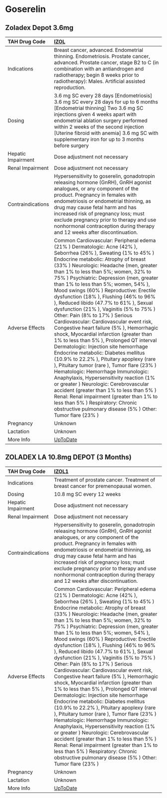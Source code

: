 # Goserelin

## Zoladex Depot 3.6mg

| TAH Drug Code      | [IZOL](https://www.tahsda.org.tw/drugs/hissearch.php?drug_code=IZOL)                                                                                                                                                                                                                                                                                                                                                                                                                                                                                                                                                                                                                                                                                                                                                                                                                                                                                                                                                                                                                                                                                                                                             |
|:-------------------|:-----------------------------------------------------------------------------------------------------------------------------------------------------------------------------------------------------------------------------------------------------------------------------------------------------------------------------------------------------------------------------------------------------------------------------------------------------------------------------------------------------------------------------------------------------------------------------------------------------------------------------------------------------------------------------------------------------------------------------------------------------------------------------------------------------------------------------------------------------------------------------------------------------------------------------------------------------------------------------------------------------------------------------------------------------------------------------------------------------------------------------------------------------------------------------------------------------------------|
| Indications        | Breast cancer, advanced. Endometrial thinning. Endometriosis. Prostate cancer, advanced. Prostate cancer, stage B2 to C (in combination with an antiandrogen and radiotherapy; begin 8 weeks prior to radiotherapy): Males. Artificial assisted reproduction.                                                                                                                                                                                                                                                                                                                                                                                                                                                                                                                                                                                                                                                                                                                                                                                                                                                                                                                                                    |
| Dosing             | 3.6 mg SC every 28 days [Endometriosis] 3.6 mg SC every 28 days for up to 6 months [Endometrial thinning] Two 3.6 mg SC injections given 4 weeks apart with endometrial ablation surgery performed within 2 weeks of the second injection [Uterine fibroid with anemia] 3.6 mg SC with supplementary iron for up to 3 months before surgery                                                                                                                                                                                                                                                                                                                                                                                                                                                                                                                                                                                                                                                                                                                                                                                                                                                                      |
| Hepatic Impairment | Dose adjustment not necessary                                                                                                                                                                                                                                                                                                                                                                                                                                                                                                                                                                                                                                                                                                                                                                                                                                                                                                                                                                                                                                                                                                                                                                                    |
| Renal Impairment   | Dose adjustment not necessary                                                                                                                                                                                                                                                                                                                                                                                                                                                                                                                                                                                                                                                                                                                                                                                                                                                                                                                                                                                                                                                                                                                                                                                    |
| Contraindications  | Hypersensitivity to goserelin, gonadotropin releasing hormone (GnRH), GnRH agonist analogues, or any component of the product. Pregnancy in females with endometriosis or endometrial thinning, as drug may cause fetal harm and has increased risk of pregnancy loss; must exclude pregnancy prior to therapy and use nonhormonal contraception during therapy and 12 weeks after discontinuation.                                                                                                                                                                                                                                                                                                                                                                                                                                                                                                                                                                                                                                                                                                                                                                                                              |
| Adverse Effects    | Common Cardiovascular: Peripheral edema (21% ) Dermatologic: Acne (42% ), Seborrhea (26% ), Sweating (1% to 45% ) Endocrine metabolic: Atrophy of breast (33% ) Neurologic: Headache (men, greater than 1% to less than 5%; women, 32% to 75% ) Psychiatric: Depression (men, greater than 1% to less than 5%; women, 54% ), Mood swings (60% ) Reproductive: Erectile dysfunction (18% ), Flushing (46% to 96% ), Reduced libido (47.7% to 61% ), Sexual dysfunction (21% ), Vaginitis (5% to 75% ) Other: Pain (8% to 17% ) Serious Cardiovascular: Cardiovascular event risk, Congestive heart failure (5% ), Hemorrhagic shock, Myocardial infarction (greater than 1% to less than 5% ), Prolonged QT interval Dermatologic: Injection site hemorrhage Endocrine metabolic: Diabetes mellitus (10.9% to 22.2% ), Pituitary apoplexy (rare ), Pituitary tumor (rare ), Tumor flare (23% ) Hematologic: Hemorrhage Immunologic: Anaphylaxis, Hypersensitivity reaction (1% or greater ) Neurologic: Cerebrovascular accident (greater than 1% to less than 5% ) Renal: Renal impairment (greater than 1% to less than 5% ) Respiratory: Chronic obstructive pulmonary disease (5% ) Other: Tumor flare (23% ) |
| Pregnancy          | Unknown                                                                                                                                                                                                                                                                                                                                                                                                                                                                                                                                                                                                                                                                                                                                                                                                                                                                                                                                                                                                                                                                                                                                                                                                          |
| Lactation          | Unknown                                                                                                                                                                                                                                                                                                                                                                                                                                                                                                                                                                                                                                                                                                                                                                                                                                                                                                                                                                                                                                                                                                                                                                                                          |
| More Info          | [UpToDate](https://www.uptodate.com/contents/goserelin-drug-information)                                                                                                                                                                                                                                                                                                                                                                                                                                                                                                                                                                                                                                                                                                                                                                                                                                                                                                                                                                                                                                                                                                                                         |

## ZOLADEX LA 10.8mg DEPOT (3 Months)

| TAH Drug Code      | [IZOL1](https://www.tahsda.org.tw/drugs/hissearch.php?drug_code=IZOL1)                                                                                                                                                                                                                                                                                                                                                                                                                                                                                                                                                                                                                                                                                                                                                                                                                                                                                                                                                                                                                                                                                                                                           |
|:-------------------|:-----------------------------------------------------------------------------------------------------------------------------------------------------------------------------------------------------------------------------------------------------------------------------------------------------------------------------------------------------------------------------------------------------------------------------------------------------------------------------------------------------------------------------------------------------------------------------------------------------------------------------------------------------------------------------------------------------------------------------------------------------------------------------------------------------------------------------------------------------------------------------------------------------------------------------------------------------------------------------------------------------------------------------------------------------------------------------------------------------------------------------------------------------------------------------------------------------------------|
| Indications        | Treatment of prostate cancer. Treatment of breast cancer for premenopausal women.                                                                                                                                                                                                                                                                                                                                                                                                                                                                                                                                                                                                                                                                                                                                                                                                                                                                                                                                                                                                                                                                                                                                |
| Dosing             | 10.8 mg SC every 12 weeks                                                                                                                                                                                                                                                                                                                                                                                                                                                                                                                                                                                                                                                                                                                                                                                                                                                                                                                                                                                                                                                                                                                                                                                        |
| Hepatic Impairment | Dose adjustment not necessary                                                                                                                                                                                                                                                                                                                                                                                                                                                                                                                                                                                                                                                                                                                                                                                                                                                                                                                                                                                                                                                                                                                                                                                    |
| Renal Impairment   | Dose adjustment not necessary                                                                                                                                                                                                                                                                                                                                                                                                                                                                                                                                                                                                                                                                                                                                                                                                                                                                                                                                                                                                                                                                                                                                                                                    |
| Contraindications  | Hypersensitivity to goserelin, gonadotropin releasing hormone (GnRH), GnRH agonist analogues, or any component of the product. Pregnancy in females with endometriosis or endometrial thinning, as drug may cause fetal harm and has increased risk of pregnancy loss; must exclude pregnancy prior to therapy and use nonhormonal contraception during therapy and 12 weeks after discontinuation.                                                                                                                                                                                                                                                                                                                                                                                                                                                                                                                                                                                                                                                                                                                                                                                                              |
| Adverse Effects    | Common Cardiovascular: Peripheral edema (21% ) Dermatologic: Acne (42% ), Seborrhea (26% ), Sweating (1% to 45% ) Endocrine metabolic: Atrophy of breast (33% ) Neurologic: Headache (men, greater than 1% to less than 5%; women, 32% to 75% ) Psychiatric: Depression (men, greater than 1% to less than 5%; women, 54% ), Mood swings (60% ) Reproductive: Erectile dysfunction (18% ), Flushing (46% to 96% ), Reduced libido (47.7% to 61% ), Sexual dysfunction (21% ), Vaginitis (5% to 75% ) Other: Pain (8% to 17% ) Serious Cardiovascular: Cardiovascular event risk, Congestive heart failure (5% ), Hemorrhagic shock, Myocardial infarction (greater than 1% to less than 5% ), Prolonged QT interval Dermatologic: Injection site hemorrhage Endocrine metabolic: Diabetes mellitus (10.9% to 22.2% ), Pituitary apoplexy (rare ), Pituitary tumor (rare ), Tumor flare (23% ) Hematologic: Hemorrhage Immunologic: Anaphylaxis, Hypersensitivity reaction (1% or greater ) Neurologic: Cerebrovascular accident (greater than 1% to less than 5% ) Renal: Renal impairment (greater than 1% to less than 5% ) Respiratory: Chronic obstructive pulmonary disease (5% ) Other: Tumor flare (23% ) |
| Pregnancy          | Unknown                                                                                                                                                                                                                                                                                                                                                                                                                                                                                                                                                                                                                                                                                                                                                                                                                                                                                                                                                                                                                                                                                                                                                                                                          |
| Lactation          | Unknown                                                                                                                                                                                                                                                                                                                                                                                                                                                                                                                                                                                                                                                                                                                                                                                                                                                                                                                                                                                                                                                                                                                                                                                                          |
| More Info          | [UpToDate](https://www.uptodate.com/contents/goserelin-drug-information)                                                                                                                                                                                                                                                                                                                                                                                                                                                                                                                                                                                                                                                                                                                                                                                                                                                                                                                                                                                                                                                                                                                                         |


